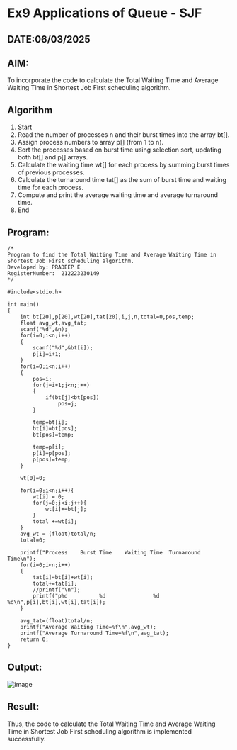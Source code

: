 # Ex9 Applications of Queue - SJF
## DATE:06/03/2025
## AIM:
To incorporate the code to calculate the Total Waiting Time and Average Waiting Time in Shortest Job First scheduling algorithm.
## Algorithm
1. Start 
2. Read the number of processes n and their burst times into the array bt[]. 
3. Assign process numbers to array p[] (from 1 to n). 
4. Sort the processes based on burst time using selection sort, updating both bt[] and p[] arrays. 
5. Calculate the waiting time wt[] for each process by summing burst times of previous processes. 
6. Calculate the turnaround time tat[] as the sum of burst time and waiting time for each process. 
7. Compute and print the average waiting time and average turnaround time. 
8. End

## Program:
```
/*
Program to find the Total Waiting Time and Average Waiting Time in Shortest Job First scheduling algorithm.
Developed by: PRADEEP E
RegisterNumber:  212223230149
*/
```
```
#include<stdio.h>
 
int main()
{
    int bt[20],p[20],wt[20],tat[20],i,j,n,total=0,pos,temp;
    float avg_wt,avg_tat;
    scanf("%d",&n);
    for(i=0;i<n;i++)
    {
        scanf("%d",&bt[i]);
        p[i]=i+1;          
    }
    for(i=0;i<n;i++)
    {
        pos=i;
        for(j=i+1;j<n;j++)
        {
            if(bt[j]<bt[pos])
                pos=j;
        }
 
        temp=bt[i];
        bt[i]=bt[pos];
        bt[pos]=temp;
 
        temp=p[i];
        p[i]=p[pos];
        p[pos]=temp;
    }
 
    wt[0]=0;          
 
    for(i=0;i<n;i++){
        wt[i] = 0;
        for(j=0;j<i;j++){
            wt[i]+=bt[j];
        }
        total +=wt[i];
    }
    avg_wt = (float)total/n;
    total=0;
 
    printf("Process    Burst Time    Waiting Time  Turnaround Time\n");
    for(i=0;i<n;i++)
    {
        tat[i]=bt[i]+wt[i];   
        total+=tat[i];
        //printf("\n");
        printf("p%d          %d               %d             %d\n",p[i],bt[i],wt[i],tat[i]);
    }
 
    avg_tat=(float)total/n;  
    printf("Average Waiting Time=%f\n",avg_wt);
    printf("Average Turnaround Time=%f\n",avg_tat);
    return 0;
}

```
## Output:

![image](https://github.com/user-attachments/assets/8762f752-4669-4ea1-aa3f-4368525a3441)


## Result:
Thus, the code to calculate the Total Waiting Time and Average Waiting Time in Shortest Job First scheduling algorithm is implemented successfully.
